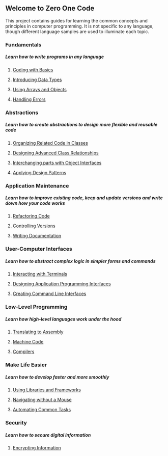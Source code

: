 ## Welcome to Zero One Code
<!-- ## Welcome to Zero, One, Code -->
This project contains guides for learning the common concepts and principles in computer programming. It is not specific to any language, though different language samples are used to illuminate each topic.

### Fundamentals
##### Learn how to write programs in any language
1. [Coding with Basics](programming.md)

2. [Introducing Data Types](data.md)

4. [Using Arrays and Objects](arrays-and-objects.md)

5. [Handling Errors](errors.md)

### Abstractions
##### Learn how to create abstractions to design more flexible and reusable code
1. [Organizing Related Code in Classes](oop.md)

2. [Designing Advanced Class Relationships]()

3. [Interchanging parts with Object Interfaces](interchangeable-parts.md)

4. [Applying Design Patterns](design-patterns.md)

### Application Maintenance
##### Learn how to improve existing code, keep and update versions and write down how your code works
1. [Refactoring Code](refactoring.md)

2. [Controlling Versions](versioning.md)

3. [Writing Documentation](documenting.md)

### User-Computer Interfaces
##### Learn how to abstract complex logic in simpler forms and commands
1. [Interacting with Terminals](terminals.md)

2. [Designing Application Programming Interfaces](apis.md)

3. [Creating Command Line Interfaces](clis.md)


### Low-Level Programming
##### Learn how high-level languages work under the hood
1. [Translating to Assembly](assembly.md)

2. [Machine Code](machine_code.md)

3. [Compilers](compilers.md)


### Make Life Easier
##### Learn how to develop faster and more smoothly
1. [Using Libraries and Frameworks](libraries-frameworks.md) 

2. [Navigating without a Mouse](mouseless-navigation.md)

3. [Automating Common Tasks](scripting.md)


### Security
##### Learn how to secure digital information
1. [Encrypting Information](encryption.md)

